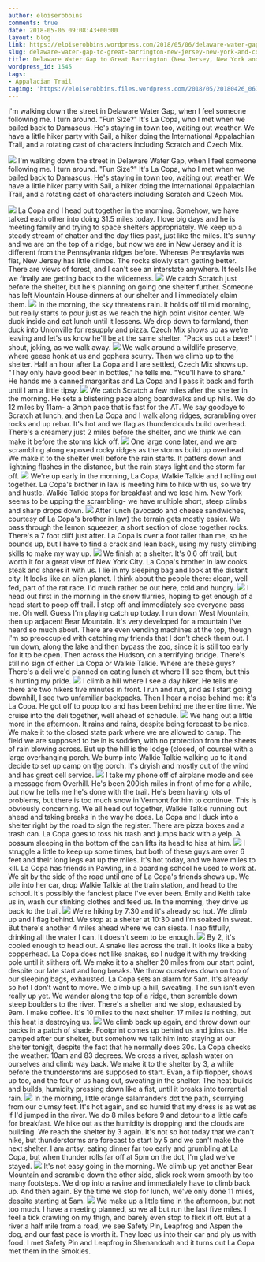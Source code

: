 ```yaml
---
author: eloiserobbins
comments: true
date: 2018-05-06 09:08:43+00:00
layout: blog
link: https://eloiserobbins.wordpress.com/2018/05/06/delaware-water-gap-to-great-barrington-new-jersey-new-york-and-connecticut/
slug: delaware-water-gap-to-great-barrington-new-jersey-new-york-and-connecticut
title: Delaware Water Gap to Great Barrington (New Jersey, New York and Connecticut)
wordpress_id: 1545
tags:
- Appalacian Trail
tagimg: 'https://eloiserobbins.files.wordpress.com/2018/05/20180426_061637.jpg'
---
```


I'm walking down the street in Delaware Water Gap, when I feel someone following me. I turn around. "Fun Size?" It's La Copa, who I met when we bailed back to Damascus. He's staying in town too, waiting out weather. We have a little hiker party with Sail, a hiker doing the International Appalachian Trail, and a rotating cast of characters including Scratch and Czech Mix. 


[![](https://eloiserobbins.files.wordpress.com/2018/05/20180426_061637.jpg)](https://eloiserobbins.files.wordpress.com/2018/05/20180426_061637.jpg)
I'm walking down the street in Delaware Water Gap, when I feel someone following me. I turn around. "Fun Size?" It's La Copa, who I met when we bailed back to Damascus. He's staying in town too, waiting out weather. We have a little hiker party with Sail, a hiker doing the International Appalachian Trail, and a rotating cast of characters including Scratch and Czech Mix. 

[![](https://eloiserobbins.files.wordpress.com/2018/05/20180426_085041.jpg)](https://eloiserobbins.files.wordpress.com/2018/05/20180426_085041.jpg)
La Copa and I head out together in the morning. Somehow, we have talked each other into doing 31.5 miles today. I love big days and he is meeting family and trying to space shelters appropriately. We keep up a steady stream of chatter and the day flies past, just like the miles. It's sunny and we are on the top of a ridge, but now we are in New Jersey and it is different from the Pennsylvania ridges before. Whereas Pennsylavia was flat, New Jersey has little climbs. The rocks slowly start getting better. There are views of forest, and I can't see an interstate anywhere. It feels like we finally are getting back to the wilderness.
[![](https://eloiserobbins.files.wordpress.com/2018/05/20180426_192939.jpg)](https://eloiserobbins.files.wordpress.com/2018/05/20180426_192939.jpg)
We catch Scratch just before the shelter, but he's planning on going one shelter further. Someone has left Mountain House dinners at our shelter and I immediately claim them. 
[![](https://eloiserobbins.files.wordpress.com/2018/05/20180427_191049.jpg)](https://eloiserobbins.files.wordpress.com/2018/05/20180427_191049.jpg)
In the morning, the sky threatens rain. It holds off til mid morning, but really starts to pour just as we reach the high point visitor center. We duck inside and eat lunch until it lessens. We drop down to farmland, then duck into Unionville for resupply and pizza. Czech Mix shows up as we're leaving and let's us know he'll be at the same shelter. "Pack us out a beer!" I shout, joking, as we walk away.
[![](https://eloiserobbins.files.wordpress.com/2018/05/20180428_131340.jpg)](https://eloiserobbins.files.wordpress.com/2018/05/20180428_131340.jpg)
We walk around a wildlife preserve, where geese honk at us and gophers scurry. Then we climb up to the shelter. Half an hour after La Copa and I are settled, Czech Mix shows up. "They only have good beer in bottles," he tells me. "You'll have to share." He hands me a canned margaritas and La Copa and I pass it back and forth until I am a little tipsy. 
[![](https://eloiserobbins.files.wordpress.com/2018/05/20180428_141604.jpg)](https://eloiserobbins.files.wordpress.com/2018/05/20180428_141604.jpg)
We catch Scratch a few miles after the shelter in the morning. He sets a blistering pace along boardwalks and up hills. We do 12 miles by 11am- a 3mph pace that is fast for the AT. We say goodbye to Scratch at lunch, and then La Copa and I walk along ridges, scrambling over rocks and up rebar. It's hot and we flag as thunderclouds build overhead. There's a creamery just 2 miles before the shelter, and we think we can make it before the storms kick off. 
[![](https://eloiserobbins.files.wordpress.com/2018/05/20180428_162604.jpg)](https://eloiserobbins.files.wordpress.com/2018/05/20180428_162604.jpg)
One large cone later, and we are scrambling along exposed rocky ridges as the storms build up overhead. We make it to the shelter well before the rain starts. It patters down and lightning flashes in the distance, but the rain stays light and the storm far off.
[![](https://eloiserobbins.files.wordpress.com/2018/05/20180429_121609.jpg)](https://eloiserobbins.files.wordpress.com/2018/05/20180429_121609.jpg)
We're up early in the morning, La Copa, Walkie Talkie and I rolling out together. La Copa's brother in law is meeting him to hike with us, so we try and hustle. Walkie Talkie stops for breakfast and we lose him. New York seems to be upping the scrambling- we have multiple short, steep climbs and sharp drops down. 
[![](https://eloiserobbins.files.wordpress.com/2018/05/20180429_161034.jpg)](https://eloiserobbins.files.wordpress.com/2018/05/20180429_161034.jpg)
After lunch (avocado and cheese sandwiches, courtesy of La Copa's brother in law) the terrain gets mostly easier. We pass through the lemon squeezer, a short section of close together rocks. There's a 7 foot cliff just after. La Copa is over a foot taller than me, so he bounds up, but I have to find a crack and lean back, using my rusty climbing skills to make my way up.
[![](https://eloiserobbins.files.wordpress.com/2018/05/20180429_162211.jpg)](https://eloiserobbins.files.wordpress.com/2018/05/20180429_162211.jpg)
We finish at a shelter. It's 0.6 off trail, but worth it for a great view of New York City. La Copa's brother in law cooks steak and shares it with us. I lie in my sleeping bag and look at the distant city. It looks like an alien planet. I think about the people there: clean, well fed, part of the rat race. I'd much rather be out here, cold and hungry.
[![](https://eloiserobbins.files.wordpress.com/2018/05/20180430_081241.jpg)](https://eloiserobbins.files.wordpress.com/2018/05/20180430_081241.jpg)
I head out first in the morning in the snow flurries, hoping to get enough of a head start to poop off trail. I step off and immediately see everyone pass me. Oh well. Guess I'm playing catch up today. I run down West Mountain, then up adjacent Bear Mountain. It's very developed for a mountain I've heard so much about. There are even vending machines at the top, though I'm so preoccupied with catching my friends that I don't check them out. I run down, along the lake and then bypass the zoo, since it is still too early for it to be open. Then across the Hudson, on a terrifying bridge. There's still no sign of either La Copa or Walkie Talkie. Where are these guys? There's a deli we'd planned on eating lunch at where I'll see them, but this is hurting my pride.
[![](https://eloiserobbins.files.wordpress.com/2018/05/20180430_082523.jpg)](https://eloiserobbins.files.wordpress.com/2018/05/20180430_082523.jpg)
I climb a hill where I see a day hiker. He tells me there are two hikers five minutes in front. I run and run, and as I start going downhill, I see two unfamiliar backpacks. Then I hear a noise behind me: it's La Copa. He got off to poop too and has been behind me the entire time. We cruise into the deli together, well ahead of schedule. 
[![](https://eloiserobbins.files.wordpress.com/2018/05/20180501_075950.jpg)](https://eloiserobbins.files.wordpress.com/2018/05/20180501_075950.jpg)
We hang out a little more in the afternoon. It rains and rains, despite being forecast to be nice. We make it to the closed state park where we are allowed to camp. The field we are supposed to be in is sodden, with no protection from the sheets of rain blowing across. But up the hill is the lodge (closed, of course) with a large overhanging porch. We bump into Walkie Talkie walking up to it and decide to set up camp on the porch. It's dryish and mostly out of the wind and has great cell service.
[![](https://eloiserobbins.files.wordpress.com/2018/05/20180501_112244.jpg)](https://eloiserobbins.files.wordpress.com/2018/05/20180501_112244.jpg)
I take my phone off of airplane mode and see a message from Overhill. He's been 200ish miles in front of me for a while, but now he tells me he's done with the trail. He's been having lots of problems, but there is too much snow in Vermont for him to continue. This is obviously concerning. 
We all head out together, Walkie Talkie running out ahead and taking breaks in the way he does. La Copa and I duck into a shelter right by the road to sign the register. There are pizza boxes and a trash can. La Copa goes to toss his trash and jumps back with a yelp. A possum sleeping in the bottom of the can lifts its head to hiss at him.
[![](https://eloiserobbins.files.wordpress.com/2018/05/20180502_080832.jpg)](https://eloiserobbins.files.wordpress.com/2018/05/20180502_080832.jpg)
I struggle a little to keep up some times, but both of these guys are over 6 feet and their long legs eat up the miles. It's hot today, and we have miles to kill. La Copa has friends in Pawling, in a boarding school he used to work at. 
We sit by the side of the road until one of La Copa's friends shows up. We pile into her car, drop Walkie Talkie at the train station, and head to the school. It's possibly the fanciest place I've ever been. Emily and Keith take us in, wash our stinking clothes and feed us. In the morning, they drive us back to the trail.
[![](https://eloiserobbins.files.wordpress.com/2018/05/20180502_154913.jpg)](https://eloiserobbins.files.wordpress.com/2018/05/20180502_154913.jpg)
We're hiking by 7:30 and it's already so hot. We climb up and I flag behind. We stop at a shelter at 10:30 and I'm soaked in sweat. But there's another 4 miles ahead where we can siesta. I nap fitfully, drinking all the water I can. It doesn't seem to be enough. 
[![](https://eloiserobbins.files.wordpress.com/2018/05/20180503_174142.jpg)](https://eloiserobbins.files.wordpress.com/2018/05/20180503_174142.jpg)
By 2, it's cooled enough to head out. A snake lies across the trail. It looks like a baby copperhead. La Copa does not like snakes, so I nudge it with my trekking pole until it slithers  off. We make it to a shelter 20 miles from our start point, despite our late start and long breaks. We throw ourselves down on top of our sleeping bags, exhausted.
La Copa sets an alarm for 5am. It's already so hot I don't want to move. We climb up a hill, sweating. The sun isn't even really up yet. We wander along the top of a ridge, then scramble down steep boulders to the river. There's a shelter and we stop, exhausted by 9am. I make coffee. It's 10 miles to the next shelter. 17 miles is nothing, but this heat is destroying us.
[![](https://eloiserobbins.files.wordpress.com/2018/05/20180505_060525.jpg)](https://eloiserobbins.files.wordpress.com/2018/05/20180505_060525.jpg)
We climb back up again, and throw down our packs in a patch of shade. Footprint comes up behind us and joins us. He camped after our shelter, but somehow we talk him into staying at our shelter tonigjt, despite the fact that he normally does 30s. La Copa checks the weather: 10am and 83 degrees. We cross a river, splash water on ourselves and climb way back. We make it to the shelter by 3, a while before the thunderstorms are supposed to start. Evan, a flip flopper, shows up too, and the four of us hang out, sweating in the shelter. The heat builds and builds, humidity pressing down like a fist, until it breaks into torrential rain.
[![](https://eloiserobbins.files.wordpress.com/2018/05/20180505_080743.jpg)](https://eloiserobbins.files.wordpress.com/2018/05/20180505_080743.jpg)
In the morning, little orange salamanders dot the path, scurrying from our clumsy feet. It's hot again, and so humid that my dress is as wet as if I'd jumped in the river. We do 8 miles before 9 and detour to a little cafe for breakfast. We hike out as the humidity is dropping and the clouds are building. We reach the shelter by 3 again. It's not so hot today that we can't hike, but thunderstorms are forecast to start by 5 and we can't make the next shelter. I am antsy, eating dinner far too early and grumbling at La Copa, but when thunder rolls far off at 5pm on the dot, I'm glad we've stayed.
[![](https://eloiserobbins.files.wordpress.com/2018/05/20180505_065938.jpg)](https://eloiserobbins.files.wordpress.com/2018/05/20180505_065938.jpg)
It's not easy going in the morning. We climb up yet another Bear Mountain and scramble down the other side, slick rock worn smooth by too many footsteps. We drop into a ravine and immediately have to climb back up. And then again. By the time we stop for lunch, we've only done 11 miles, despite starting at 5am.
[![](https://eloiserobbins.files.wordpress.com/2018/05/20180505_080751.jpg)](https://eloiserobbins.files.wordpress.com/2018/05/20180505_080751.jpg)
We make up a little time in the afternoon, but not too much. I have a meeting planned, so we all but run the last five miles. I feel a tick crawling on my thigh, and barely even stop to flick it off. But at a river a half mile from a road, we see Safety Pin, Leapfrog and Aspen the dog, and our fast pace is worth it. They load us into their car and ply us with food. I met Safety Pin and Leapfrog in  Shenandoah and it turns out La Copa met them in the Smokies.
